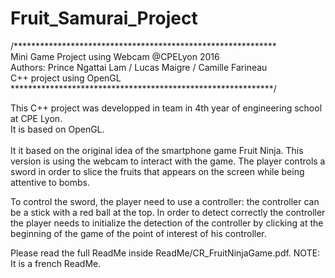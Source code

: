 # Fruit_Samurai_Project
/************************************************************<br />
Mini Game Project using Webcam @CPELyon 2016<br />
Authors: Prince Ngattai Lam / Lucas Maigre / Camille Farineau<br />
C++ project using OpenGL<br />
************************************************************/<br />

This C++ project was developped in team in 4th year of engineering school at CPE Lyon.<br />
It is based on OpenGL.<br />
<br />
It it based on the original idea of the smartphone game Fruit Ninja.
This version is using the webcam to interact with the game.
The player controls a sword in order to slice the fruits that appears on the screen while being attentive to bombs.

To control the sword, the player need to use a controller: the controller can be a stick with a red ball at the top.
In order to detect correctly the controller the player needs to initialize the detection of the controller by clicking at the beginning of the game of the point of interest of his controller.

Please read the full ReadMe inside ReadMe/CR_FruitNinjaGame.pdf. NOTE: It is a french ReadMe.

